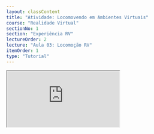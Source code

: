 ```yaml
---
layout: classContent
title: "Atividade: Locomovendo em Ambientes Virtuais"
course: "Realidade Virtual"
sectionNo: 1
section: "Experiência RV"
lectureOrder: 2
lecture: "Aula 03: Locomoção RV"
itemOrder: 1
type: "Tutorial"
---
```


<iframe src="https://docs.google.com/document/d/e/2PACX-1vSwsW8qL3PLtU1pFDCshi9JXRc2PHyOLpZRJgQ6ySlvsVH7BXGfl0cjaLIbjLJ__W96ViEIEFR9QA4S/pub?embedded=true"></iframe>
